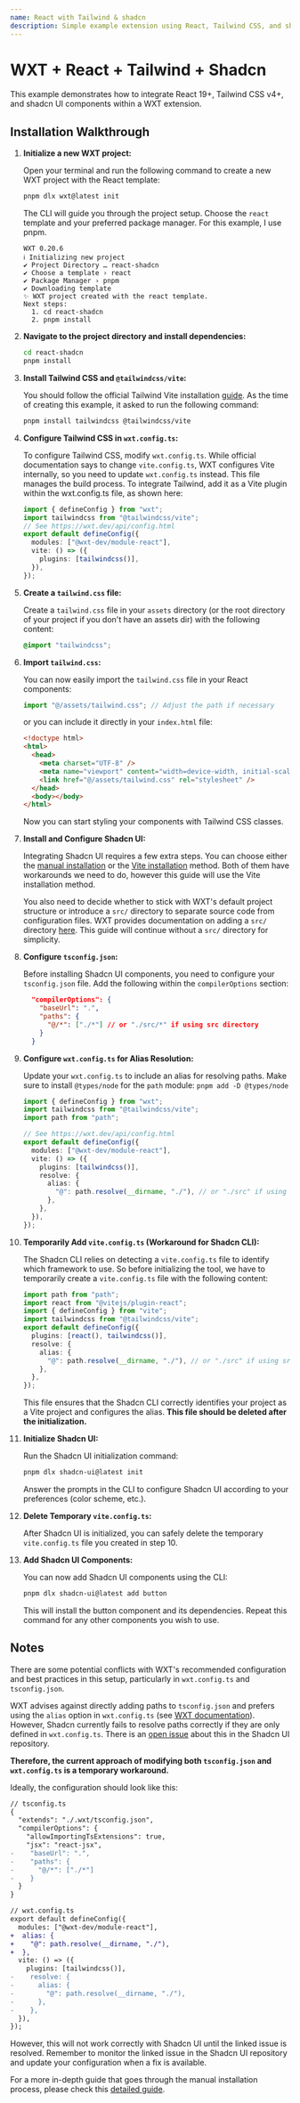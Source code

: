 ```yaml
---
name: React with Tailwind & shadcn
description: Simple example extension using React, Tailwind CSS, and shadcn UI components.
---
```


# WXT + React + Tailwind + Shadcn

This example demonstrates how to integrate React 19+, Tailwind CSS v4+, and shadcn UI components within a WXT extension.

## Installation Walkthrough

1. **Initialize a new WXT project:**

   Open your terminal and run the following command to create a new WXT project with the React template:

   ```sh
   pnpm dlx wxt@latest init
   ```

   The CLI will guide you through the project setup. Choose the `react` template and your preferred package manager. For this example, I use pnpm.

   ```
   WXT 0.20.6
   ℹ Initializing new project
   ✔ Project Directory … react-shadcn
   ✔ Choose a template › react
   ✔ Package Manager › pnpm
   ✔ Downloading template
   ✨ WXT project created with the react template.
   Next steps:
     1. cd react-shadcn
     2. pnpm install
   ```

2. **Navigate to the project directory and install dependencies:**

   ```sh
   cd react-shadcn
   pnpm install
   ```

3. **Install Tailwind CSS and `@tailwindcss/vite`:**

   You should follow the official Tailwind Vite installation [guide](https://tailwindcss.com/docs/installation/using-vite). As the time of creating this example, it asked to run the following command:

   ```sh
   pnpm install tailwindcss @tailwindcss/vite
   ```

4. **Configure Tailwind CSS in `wxt.config.ts`:**

    To configure Tailwind CSS, modify `wxt.config.ts`. While official documentation says to change `vite.config.ts`, WXT configures Vite internally, so you need to update `wxt.config.ts` instead. This file manages the build process. To integrate Tailwind, add it as a Vite plugin within the wxt.config.ts file, as shown here:

   ```ts
   import { defineConfig } from "wxt";
   import tailwindcss from "@tailwindcss/vite";
   // See https://wxt.dev/api/config.html
   export default defineConfig({
     modules: ["@wxt-dev/module-react"],
     vite: () => ({
       plugins: [tailwindcss()],
     }),
   });
   ```

5. **Create a `tailwind.css` file:**

   Create a `tailwind.css` file in your `assets` directory (or the root directory of your project if you don't have an assets dir) with the following content:

   ```css
   @import "tailwindcss";
   ```

6. **Import `tailwind.css`:**

   You can now easily import the `tailwind.css` file in your React components:

   ```ts
   import "@/assets/tailwind.css"; // Adjust the path if necessary
   ```

   or you can include it directly in your `index.html` file:

   ```html
   <!doctype html>
   <html>
     <head>
       <meta charset="UTF-8" />
       <meta name="viewport" content="width=device-width, initial-scale=1.0" />
       <link href="@/assets/tailwind.css" rel="stylesheet" />
     </head>
     <body></body>
   </html>
   ```

   Now you can start styling your components with Tailwind CSS classes.

7. **Install and Configure Shadcn UI:**

   Integrating Shadcn UI requires a few extra steps. You can choose either the [manual installation](https://ui.shadcn.com/docs/installation/manual) or the [Vite installation](https://ui.shadcn.com/docs/installation/vite) method. Both of them have workarounds we need to do, however this guide will use the Vite installation method.

   You also need to decide whether to stick with WXT's default project structure or introduce a `src/` directory to separate source code from configuration files. WXT provides documentation on adding a `src/` directory [here](https://wxt.dev/guide/essentials/project-structure.html#adding-a-src-directory). This guide will continue without a `src/` directory for simplicity.

8. **Configure `tsconfig.json`:**

   Before installing Shadcn UI components, you need to configure your `tsconfig.json` file. Add the following within the `compilerOptions` section:

   ```json
     "compilerOptions": {
       "baseUrl": ".",
       "paths": {
         "@/*": ["./*"] // or "./src/*" if using src directory
       }
     }
   ```

9. **Configure `wxt.config.ts` for Alias Resolution:**

   Update your `wxt.config.ts` to include an alias for resolving paths. Make sure to install `@types/node` for the `path` module: `pnpm add -D @types/node`

   ```ts
   import { defineConfig } from "wxt";
   import tailwindcss from "@tailwindcss/vite";
   import path from "path";

   // See https://wxt.dev/api/config.html
   export default defineConfig({
     modules: ["@wxt-dev/module-react"],
     vite: () => ({
       plugins: [tailwindcss()],
       resolve: {
         alias: {
           "@": path.resolve(__dirname, "./"), // or "./src" if using src directory
         },
       },
     }),
   });
   ```

10. **Temporarily Add `vite.config.ts` (Workaround for Shadcn CLI):**

    The Shadcn CLI relies on detecting a `vite.config.ts` file to identify which framework to use. So before initializing the tool, we have to temporarily create a `vite.config.ts` file with the following content:

    ```ts
    import path from "path";
    import react from "@vitejs/plugin-react";
    import { defineConfig } from "vite";
    import tailwindcss from "@tailwindcss/vite";
    export default defineConfig({
      plugins: [react(), tailwindcss()],
      resolve: {
        alias: {
          "@": path.resolve(__dirname, "./"), // or "./src" if using src directory
        },
      },
    });
    ```

    This file ensures that the Shadcn CLI correctly identifies your project as a Vite project and configures the alias. **This file should be deleted after the initialization.**

11. **Initialize Shadcn UI:**

    Run the Shadcn UI initialization command:

    ```sh
    pnpm dlx shadcn-ui@latest init
    ```

    Answer the prompts in the CLI to configure Shadcn UI according to your preferences (color scheme, etc.).

12. **Delete Temporary `vite.config.ts`:**

    After Shadcn UI is initialized, you can safely delete the temporary `vite.config.ts` file you created in step 10.

13. **Add Shadcn UI Components:**

    You can now add Shadcn UI components using the CLI:

    ```sh
    pnpm dlx shadcn-ui@latest add button
    ```

    This will install the button component and its dependencies. Repeat this command for any other components you wish to use.

## Notes

There are some potential conflicts with WXT's recommended configuration and best practices in this setup, particularly in `wxt.config.ts` and `tsconfig.json`.

WXT advises against directly adding paths to `tsconfig.json` and prefers using the `alias` option in `wxt.config.ts` (see [WXT documentation](https://wxt.dev/guide/essentials/config/typescript.html#tsconfig-paths)). However, Shadcn currently fails to resolve paths correctly if they are only defined in `wxt.config.ts`. There is an [open issue](https://github.com/shadcn-ui/ui/issues/6020) about this in the Shadcn UI repository.

**Therefore, the current approach of modifying both `tsconfig.json` and `wxt.config.ts` is a temporary workaround.**

Ideally, the configuration should look like this:

```diff
// tsconfig.ts
{
  "extends": "./.wxt/tsconfig.json",
  "compilerOptions": {
    "allowImportingTsExtensions": true,
    "jsx": "react-jsx",
-    "baseUrl": ".",
-    "paths": {
-      "@/*": ["./*"]
-    }
  }
}
```

```diff
// wxt.config.ts
export default defineConfig({
  modules: ["@wxt-dev/module-react"],
+  alias: {
+    "@": path.resolve(__dirname, "./"),
+  },
  vite: () => ({
    plugins: [tailwindcss()],
-    resolve: {
-      alias: {
-        "@": path.resolve(__dirname, "./"),
-      },
-    },
  }),
});
```

However, this will not work correctly with Shadcn UI until the linked issue is resolved. Remember to monitor the linked issue in the Shadcn UI repository and update your configuration when a fix is available.

For a more in-depth guide that goes through the manual installation process, please check this [detailed guide](https://aabidk.dev/tags/wxt/).
